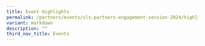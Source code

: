 ```yaml
---
title: Event Highlights
permalink: /partners/events/sls-partners-engagement-session-2024/highlights/
variant: markdown
description: ""
third_nav_title: Events
---
```

